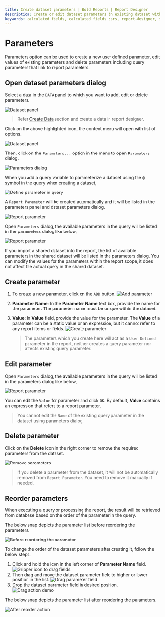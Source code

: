 ```yaml
---
title: Create dataset parameters | Bold Reports | Report Designer
description: Create or edit dataset parameters in existing dataset with Bold Report Designer to filter data at runtime.
keywords: calculated fields, calculated fields ssrs, report-designer, ssrs calculated fields, ssrs, reporting
---
```


# Parameters

Parameters option can be used to create a new user defined parameter, edit values of existing parameters and delete parameters including query parameters that link to report parameters.

## Open dataset parameters dialog

Select a data in the `DATA` panel to which you want to add, edit or delete parameters.

![Dataset panel](/static/assets/on-premise/images/report-designer/manage-data/dataset-parameters/dataset-list.png '#width=355px')

> Refer [Create Data](./../../../manage-data/dataset/create-an-embedded-dataset/#create-an-embedded-dataset) section and create a data in report designer.

Click on the above highlighted icon, the context menu will open with list of options.

![Dataset panel](/static/assets/on-premise/images/report-designer/manage-data/dataset-parameters/context-menu.png '#width=355px')

Then, click on the `Parameters...` option in the menu to open `Parameters` dialog.

![Parameters dialog](/static/assets/on-premise/images/report-designer/manage-data/dataset-parameters/report-parameters-dialog.png '#width=355px')

When you add a query variable to parameterize a dataset using the `@` symbol in the query when creating a dataset,

![Define parameter in query](/static/assets/on-premise/images/report-designer/manage-data/dataset-parameters/add-query-parameter.png '#width=410px')

A `Report Parameter` will be created automatically and it will be listed in the parameters panel and dataset parameters dialog.

![Report parameter](/static/assets/on-premise/images/report-designer/manage-data/dataset-parameters/parameter-panel-list.png '#width=355px')

Open `Parameters` dialog, the available parameters in the query will be listed in the parameters dialog like below,

![Report parameter](/static/assets/on-premise/images/report-designer/manage-data/dataset-parameters/edit-parameters.png '#width=355px')

If you import a shared dataset into the report, the list of available parameters in the shared dataset will be listed in the parameters dialog. You can modify the values for the parameters within the report scope, it does not affect the actual query in the shared dataset.

## Create parameter

1. To create a new parameter, click on the `ADD` button.
   ![Add parameter](/static/assets/on-premise/images/report-designer/manage-data/dataset-parameters/report-parameters-dialog.png '#width=355px')
2. **Parameter Name**: In the **Parameter Name** text box, provide the name for the parameter. The parameter name must be unique within the dataset.
3. **Value**: In **Value** field, provide the value for the parameter. The **Value** of a parameter can be a static value or an expression, but it cannot refer to any report items or fields.
   ![Create parameter](/static/assets/on-premise/images/report-designer/manage-data/dataset-parameters/create-parameter.png '#width=355px')

   > The parameters which you create here will act as a `User Defined` parameter in the report, neither creates a query parameter nor affects existing query parameter.

## Edit parameter

Open `Parameters` dialog, the available parameters in the query will be listed in the parameters dialog like below,

![Report parameter](/static/assets/on-premise/images/report-designer/manage-data/dataset-parameters/edit-parameters.png '#width=355px')

You can edit the `Value` for parameter and click `OK`. By default, **Value** contains an expression that refers to a report parameter.

> You cannot edit the `Name` of the existing query parameter in the dataset using parameters dialog.

## Delete parameter

Click on the **Delete** icon in the right corner to remove the required parameters from the dataset.

![Remove parameters](/static/assets/on-premise/images/report-designer/manage-data/dataset-parameters/delete-a-parameter.png '#width=355px')

> If you delete a parameter from the dataset, it will not be automatically removed from `Report Parameter`. You need to remove it manually if needed.

## Reorder parameters

When executing a query or processing the report, the result will be retrieved from database based on the order of the parameter in the query.

The below snap depicts the parameter list before reordering the parameters.

![Before reordering the parameter](/static/assets/on-premise/images/report-designer/manage-data/dataset-parameters/before-reordering.png '#width=355px')

To change the order of the dataset parameters after creating it, follow the below steps.

1. Click and hold the icon in the left corner of **Parameter Name** field.
   ![Gripper icon to drag fields](/static/assets/on-premise/images/report-designer/manage-data/dataset-parameters/gripper-icon-to-perform-drag-action.png '#width=410px')
2. Then drag and move the dataset parameter field to higher or lower position in the list.
   ![Drag parameter field](/static/assets/on-premise/images/report-designer/manage-data/dataset-parameters/drag-start-action.png '#width=355px')
3. Drop the dataset parameter field in desired position.
   ![Drag action demo](/static/assets/on-premise/images/report-designer/manage-data/dataset-parameters/drag-action-demo.png '#width=355px')

The below snap depicts the parameter list after reordering the parameters.

![After reorder action](/static/assets/on-premise/images/report-designer/manage-data/dataset-parameters/after-reorder-action.png '#width=355px')